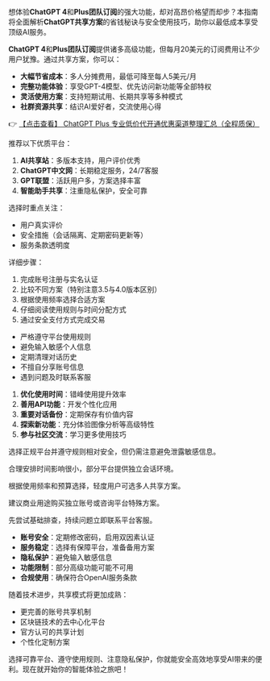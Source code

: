 
想体验**ChatGPT 4**和**Plus团队订阅**的强大功能，却对高昂价格望而却步？本指南将全面解析**ChatGPT共享方案**的省钱秘诀与安全使用技巧，助你以最低成本享受顶级AI服务。


**ChatGPT 4**和**Plus团队订阅**提供诸多高级功能，但每月20美元的订阅费用让不少用户犹豫。通过共享方案，你可以：

- **大幅节省成本**：多人分摊费用，最低可降至每人5美元/月
- **完整功能体验**：享受GPT-4模型、优先访问新功能等全部特权
- **灵活使用方案**：支持短期试用、长期共享等多种模式
- **社群资源共享**：结识AI爱好者，交流使用心得

👉 [【点击查看】 ChatGPT Plus 专业低价代开通优惠渠道整理汇总（全程质保）](https://bit.ly/DaiKai)



推荐以下优质平台：

1. **AI共享站**：多版本支持，用户评价优秀
2. **ChatGPT中文网**：长期稳定服务，24/7客服
3. **GPT联盟**：活跃用户多，方案选择丰富
4. **智能助手共享**：注重隐私保护，安全可靠

选择时重点关注：
- 用户真实评价
- 安全措施（会话隔离、定期密码更新等）
- 服务条款透明度


详细步骤：
1. 完成账号注册与实名认证
2. 比较不同方案（特别注意3.5与4.0版本区别）
3. 根据使用频率选择合适方案
4. 仔细阅读使用规则与时间分配方式
5. 通过安全支付方式完成交易


- 严格遵守平台使用规则
- 避免输入敏感个人信息
- 定期清理对话历史
- 不擅自分享账号信息
- 遇到问题及时联系客服


1. **优化使用时间**：错峰使用提升效率
2. **善用API功能**：开发个性化应用
3. **重要对话备份**：定期保存有价值内容
4. **探索新功能**：充分体验图像分析等高级特性
5. **参与社区交流**：学习更多使用技巧


选择正规平台并遵守规则相对安全，但仍需注意避免泄露敏感信息。

合理安排时间影响很小，部分平台提供独立会话环境。

根据使用频率和预算选择，轻度用户可选多人共享方案。

建议商业用途购买独立账号或咨询平台特殊方案。

先尝试基础排查，持续问题立即联系平台客服。


- **账号安全**：定期修改密码，启用双因素认证
- **服务稳定**：选择有保障平台，准备备用方案
- **隐私保护**：避免输入敏感信息
- **功能限制**：部分高级功能可能不可用
- **合规使用**：确保符合OpenAI服务条款


随着技术进步，共享模式将更加成熟：
- 更完善的账号共享机制
- 区块链技术的去中心化平台
- 官方认可的共享计划
- 个性化定制方案

选择可靠平台、遵守使用规则、注意隐私保护，你就能安全高效地享受AI带来的便利。现在就开始你的智能体验之旅吧！

